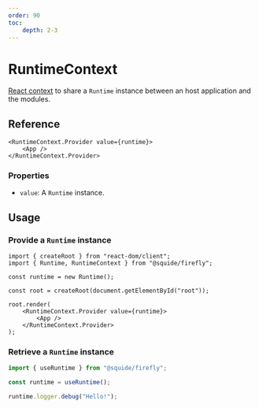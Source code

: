 ```yaml
---
order: 90
toc:
    depth: 2-3
---
```


# RuntimeContext

[React context](https://react.dev/reference/react/createContext) to share a `Runtime` instance between an host application and the modules.

## Reference

```tsx
<RuntimeContext.Provider value={runtime}>
    <App />
</RuntimeContext.Provider>
```

### Properties

- `value`: A `Runtime` instance.

## Usage

### Provide a `Runtime` instance

```tsx !#9-11
import { createRoot } from "react-dom/client";
import { Runtime, RuntimeContext } from "@squide/firefly";

const runtime = new Runtime();

const root = createRoot(document.getElementById("root"));

root.render(
    <RuntimeContext.Provider value={runtime}>
        <App />
    </RuntimeContext.Provider>
);
```

### Retrieve a `Runtime` instance

```ts !#3
import { useRuntime } from "@squide/firefly";

const runtime = useRuntime();

runtime.logger.debug("Hello!");
```



